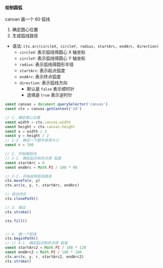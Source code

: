 #### 绘制圆弧
canvan 画一个 60 弧线

1. 确定圆心位置
2. 生成弧线路径
  - 语法: `ctx.arc(circleX, circleY, radius, startArc, endArc, direction)`
    - `circleX`: 表示弧线得圆心 X 轴坐标
    - `circleY`: 表示弧线得圆心 Y 轴坐标
    - `radius`: 表示弧线得圆形半径
    - `startArc`: 表示起点弧度
    - `endArc`: 表示终点弧度
    - `direction`: 表示弧线方向
      - 默认是 `false` 表示顺时针
      - 选填是 `true` 表示逆时针

```js
const canvas = document.querySelector('canvas')
const ctx = canvas.getContext('2d')

// 1. 确定圆心位置
const width = ctx.canvas.width
const height = ctx.canvas.height
const x = width / 2
const y = height / 2
// 1-2. 确定一下圆半径得大小
const r = 100

// 2. 开始画弧线
// 2-1. 确定起点和终点得 弧度
const startArc = 0
const endArc = Math.PI / 180 * 90

// 2-2. 开始绘制弧线路径
ctx.moveTo(x, y)
ctx.arc(x, y, r, startArc, endArc)

// 自动闭合
ctx.closePath()

// 3. 描边
ctx.stroke()

ctx.fill()


// 4. 画一个弧线
ctx.beginPath()
// // 4-1. 确定起点和终点得 弧度
const startArc2 = Math.PI / 180 * 120
const endArc2 = Math.PI / 180 * 180
ctx.arc(x, y, r, startArc2, endArc2)
ctx.stroke()
```